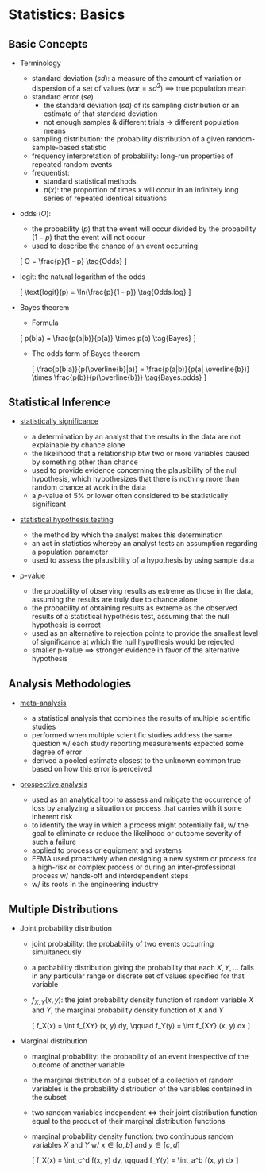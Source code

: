# Statistics: Basics

## Basic Concepts

+ Terminology
  + standard deviation ($sd$): a measure of the amount of variation or dispersion of a set of values ($var = sd^2$) $\implies$ true population mean
  + standard error ($se$)
    + the standard deviation ($sd$) of its sampling distribution or an estimate of that standard deviation
    + not enough samples & different trials $\to$ different population means
  + sampling distribution: the probability distribution of a given random-sample-based statistic
  + frequency interpretation of probability: long-run properties of repeated random events
  + frequentist:
    + standard statistical methods
    + $p(x)$: the proportion of times $x$ will occur in an infinitely long series of repeated identical situations

+ odds ($O$):
  + the probability ($p$) that the event will occur divided by the probability ($1 - p$) that the event will not occur
  + used to describe the chance of an event occurring

  \[ O = \frac{p}{1 - p} \tag{Odds} \]

+ logit: the natural logarithm of the odds

  \[ \text{logit}(p) = \ln(\frac{p}{1 - p}) \tag{Odds.log} \]

+ Bayes theorem
  + Formula

  \[ p(b|a) = \frac{p(a|b)}{p(a)} \times p(b) \tag{Bayes} \]

  + The odds form of Bayes theorem

    \[ \frac{p(b|a)}{p(\overline{b}|a)} = \frac{p(a|b)}{p(a| \overline{b})} \times \frac{p(b)}{p(\overline{b})} \tag{Bayes.odds} \]


## Statistical Inference

+ [statistically significance](https://www.investopedia.com/terms/s/statistically_significant.asp)
  + a determination by an analyst that the results in the data are not explainable by chance alone
  + the likelihood that a relationship btw two or more variables caused by something other than chance
  + used to provide evidence concerning the plausibility of the null hypothesis, which hypothesizes that there is nothing more than random chance at work in the data
  + a $p$-value of 5% or lower often considered to be statistically significant

+ [statistical hypothesis testing](https://www.investopedia.com/terms/h/hypothesistesting.asp)
  + the method by which the analyst makes this determination
  + an act in statistics whereby an analyst tests an assumption regarding a population parameter
  + used to assess the plausibility of a hypothesis by using sample data

+ [$p$-value](https://www.investopedia.com/terms/p/p-value.asp)
  + the probability of observing results as extreme as those in the data, assuming the results are truly due to chance alone
  + the probability of obtaining results as extreme as the observed results of a statistical hypothesis test, assuming that the null hypothesis is correct
  + used as an alternative to rejection points to provide the smallest level of significance at which the null hypothesis would be rejected
  + smaller p-value $\implies$ stronger evidence in favor of the alternative hypothesis


## Analysis Methodologies

+ [meta-analysis](https://en.wikipedia.org/wiki/Meta-analysis)
  + a statistical analysis that combines the results of multiple scientific studies
  + performed when multiple scientific studies address the same question w/ each study reporting measurements expected some degree of error
  + derived a pooled estimate closest to the unknown common true based on how this error is perceived

+ [prospective analysis](https://www.longwoods.com/content/20972/healthcare-quarterly/looking-ahead-the-use-of-prospective-analysis-to-improve-the-quality-and-safety-of-care)
  + used as an analytical tool to assess and mitigate the occurrence of loss by analyzing a situation or process that carries with it some inherent risk
  + to identify the way in which a process might potentially fail, w/ the goal to eliminate or reduce the likelihood or outcome severity of such a failure
  + applied to process or equipment and systems
  + FEMA used proactively when designing a new system or process for a high-risk or complex process or during an inter-professional process w/ hands-off and interdependent steps
  + w/ its roots in the engineering industry



## Multiple Distributions

+ Joint probability distribution
  + joint probability: the probability of two events occurring simultaneously
  + a probability distribution giving the probability that each $X, Y, \dots$ falls in any particular range or discrete set of values specified for that variable
  + $f_{X, Y}(x, y)$: the joint probability density function of random variable $X$ and $Y$, the marginal probability density function of $X$ and $Y$

    \[ f_X(x) = \int f_{XY} (x, y) dy, \qquad f_Y(y) = \int f_{XY} (x, y) dx \]

+ Marginal distribution
  + marginal probability: the probability of an event irrespective of the outcome of another variable
  + the marginal distribution of a subset of a collection of random variables is the probability distribution of the variables contained in the subset
  + two random variables independent $\iff$ their joint distribution function equal to the product of their marginal distribution functions
  + marginal probability density function: two continuous random variables $X$ and $Y$ w/ $x \in [a, b]$ and $y \in [c, d]$

    \[ f_X(x) = \int_c^d f(x, y) dy, \qquad f_Y(y) = \int_a^b f(x, y) dx \]



